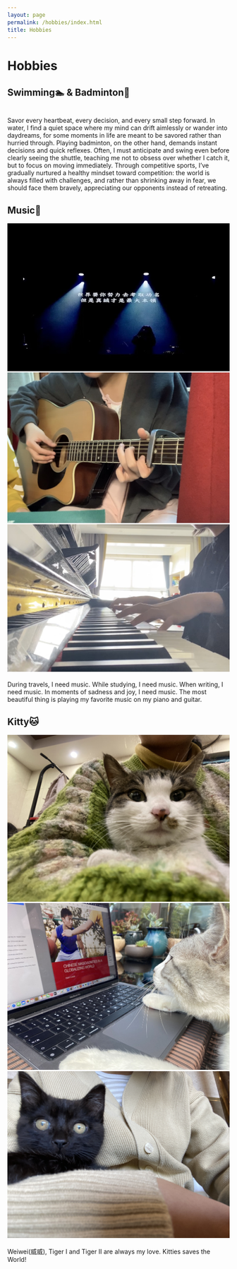 ```yaml
---
layout: page
permalink: /hobbies/index.html
title: Hobbies
---
```


# Hobbies

## Swimming🏊 & Badminton🏸
<br> Savor every heartbeat, every decision, and every small step forward. In water, I find a quiet space where my mind can drift aimlessly or wander into daydreams, for some moments in life are meant to be savored rather than hurried through. Playing badminton, on the other hand, demands instant decisions and quick reflexes. Often, I must anticipate and swing even before clearly seeing the shuttle, teaching me not to obsess over whether I catch it, but to focus on moving immediately. Through competitive sports, I’ve gradually nurtured a healthy mindset toward competition: the world is always filled with challenges, and rather than shrinking away in fear, we should face them bravely, appreciating our opponents instead of retreating.

## Music🎵

<div class="third">
<img src="/images/mla.JPG">
<img src="/images/guitar.jpg">
<img src="/images/piano.jpg">
</div>
<br> During travels, I need music. While studying, I need music. When writing, I need music. In moments of sadness and joy, I need music.  
The most beautiful thing is playing my favorite music on my piano and guitar.


## Kitty🐱

<div class="third">
<img src="/images/weiwei.JPG">
<img src="/images/tiger1.JPG">
<img src="/images/tiger2.JPG">
</div>
<br>Weiwei(威威), Tiger I and Tiger II are always my love. Kitties saves the World!



